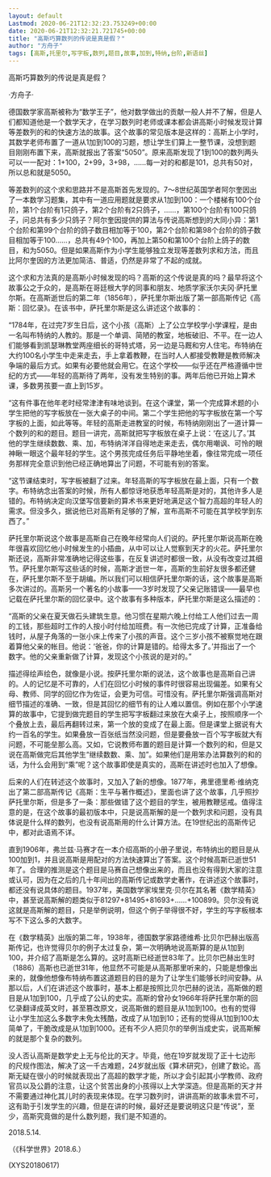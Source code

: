 ```yaml
---
layout: default
Lastmod: 2020-06-21T12:32:23.753249+00:00
date: 2020-06-21T12:32:21.721745+00:00
title: "高斯巧算数列的传说是真是假？"
author: "方舟子"
tags: [高斯,托里尔,写字板,数列,题目,故事,加到,特纳,台阶,新语丝]
---
```


高斯巧算数列的传说是真是假？

·方舟子·

德国数学家高斯被称为“数学王子”，他对数学做出的贡献一般人并不了解，但是人们都知道他是一个数学天才，在学习数列时老师或课本都会讲高斯小时候发现计算等差数列的和的快速方法的故事。这个故事的常见版本是这样的：高斯上小学时，其数学老师布置了一道从1加到100的习题，想让学生们算上一整节课，没想到题目刚刚布置下来，高斯就报出了答案“5050”。原来高斯发现了1到100的数列两头可以一一配对：1+100，2+99，3+98，……每一对的和都是101，总共有50对，所以总和就是5050。

等差数列的这个求和思路并不是高斯首先发现的。7～8世纪英国学者阿尔奎因出了一本数学习题集，其中有一道应用题就是要求从1加到100：一个楼梯有100个台阶，第1个台阶有1只鸽子，第2个台阶有2只鸽子，……，第100个台阶有100只鸽子，问总共有多少只鸽子？阿尔奎因提供的算法与传说高斯想到的大同小异：第1个台阶和第99个台阶的鸽子数目相加等于100，第2个台阶和第98个台阶的鸽子数目相加等于100……，总共有49个100，再加上第50和第100个台阶上鸽子的数目，和为5050。但是如果高斯作为小学生能够独立发现等差数列求和方法，而且比阿尔奎因的方法更加简洁、普适，仍然是非常了不起的成就。

这个求和方法真的是高斯小时候发现的吗？高斯的这个传说是真的吗？最早将这个故事公之于众的，是高斯在哥廷根大学的同事和朋友、地质学家沃尔夫冈·萨托里尔斯。在高斯逝世后的第二年（1856年），萨托里尔斯出版了第一部高斯传记《高斯：回忆录》。在该书中，萨托里尔斯是这么讲述这个故事的：

“1784年，在过完7岁生日后，这个小孩（高斯）上了公立学校学小学课程，是由一名叫布特纳的人教的。那是一个单调、简陋的教室，地板破旧、不平。在一边人们能够看到凯瑟琳教堂两座细长的哥特式塔，另一边是马厩和穷人住宅。布特纳在大约100名小学生中走来走去，手上拿着教鞭，在当时人人都接受教鞭是教师解决争端的最后方式。如果有必要他就会用它。在这个学校——似乎还在严格遵循中世纪的方式——年轻的高斯待了两年，没有发生特别的事。两年后他已开始上算术课，多数男孩要一直上到15岁。

“这有件事在他年老时经常津津有味地谈到。在这个课堂，第一个完成算术题的小学生把他的写字板放在一张大桌子的中间。第二个学生把他的写字板放在第一个写字板的上面，如此等等。年轻的高斯走进教室的时候，布特纳刚刚出了一道计算一个数列的和的题目。题目一讲完，高斯就把写字板放在桌子上说：‘在这儿了。’其他的学生继续数数、乘、加，布特纳洋洋自得地走来走去，偶尔用嘲讽、可怜的眼神瞅一眼这个最年轻的学生。这个男孩完成任务后平静地坐着，像往常完成一项任务那样完全意识到他已经正确地算出了问题，不可能有别的答案。

“这节课结束时，写字板被翻了过来。年轻高斯的写字板放在最上面，只有一个数字。布特纳念出答案的时候，所有人都惊讶地获悉年轻高斯是对的，其他许多人是错的。布特纳决定向汉堡写信要新的算术书来更好地满足这个智力高超的年轻人的需求。但没多久，据说他已对高斯有足够的了解，宣布高斯不可能在其学校学到东西了。”

萨托里尔斯说这个故事是高斯自己在晚年经常向人们说的。萨托里尔斯说高斯在晚年很喜欢回忆他小时候发生的小插曲，从中可以让人觉察到天才的火花。萨托里尔斯还说，高斯非常准确地记得这些事，在反复讲述时都很一致，从没有改变过其细节。萨托里尔斯写这些话的时候，高斯才逝世一年，高斯的生前好友很多都还健在，萨托里尔斯不至于胡编。所以我们可以相信萨托里尔斯的话，这个故事是高斯多次讲过的。高斯另一个著名的小故事——3岁时发现了父亲记账错误——最早也记载在萨托里尔斯的回忆录中。这个故事有多种版本，萨托里尔斯是这么描述的：

“高斯的父亲在夏天做石头建筑生意。他习惯在星期六晚上付给工人他们过去一周的工钱，那些超时工作的人按小时付给加班费。有一次他已完成了计算，正准备给钱时，从屋子角落的一张小床上传来了小孩的声音。这个三岁小孩不被察觉地在跟着算他父亲的帐目。他说：‘爸爸，你的计算是错的。给得太多了。’并指出了一个数字。他的父亲重新做了计算，发现这个小孩说的是对的。”

描述得绘声绘色，就像是小说。按萨托里尔斯的说法，这个故事也是高斯自己讲的。人的记忆是不可靠的，人们在回忆小时候的事件时很容易出现偏差。如果有父母、教师、同学的回忆作为佐证，会更为可信。可惜没有。萨托里尔斯强调高斯对细节描述的准确、一致，但是其回忆的细节有的让人难以置信。例如在那个小学速算的故事中，它提到做完题目的学生把写字板翻过来放在大桌子上，按照顺序一个个叠放上去，最后再翻转过来，第一个放的变成了在最上面。但是课堂上据说有大约一百名的学生。如果叠放一百张纸当然没问题，但是要叠放一百个写字板就大有问题，不可能垒那么高。又如，它说教师布置的题目是计算一个数列的和，但是又说在高斯做完后其他学生“继续数数、乘、加”。如果他们是用笨办法算数列的和的话，为什么会用到“乘”呢？这个故事即使是真实的，高斯在讲述时也加入了想像。

后来的人们在转述这个故事时，又加入了新的想像。1877年，弗里德里希·维纳克出了第二部高斯传记《高斯：生平与著作概述》，里面也讲了这个故事，几乎照抄萨托里尔斯，但是多了一条：那些做错了这个题目的学生，被用教鞭惩戒。值得注意的是，在这个故事的最初版本中，只是说高斯解的是一个数列求和问题，没有具体说是什么样的数列，也没有说高斯用的什么计算方法。在19世纪出的高斯传记中，都对此语焉不详。

直到1906年，弗兰兹·马赛才在一本介绍高斯的小册子里说，布特纳出的题目是从100加到1，并且说高斯是用配对的方法快速算出了答案。这个时候高斯已逝世51年了。合理的推测是这个题目是马赛自己想像出来的，而且也没有得到大家的注意或认可，因为在之后的几十年间出的高斯传记或数学史著作，在讲述这个故事时，都还没有说具体的题目。1937年，美国数学家埃里克·贝尔在其名著《数学精英》中，甚至说高斯解的题类似于81297+81495+81693+……+100899。贝尔没有说这就是高斯解的题目，只是举例说明，但这个例子举得很不好，学生的写字板根本写不下这么多的大数字。

在《数学精英》出版的第二年，1938年，德国数学家路德维希·比贝尔巴赫出版高斯传记，也许觉得贝尔的例子太过复杂，第一次明确地说高斯算的是从1加到100，并介绍了高斯是怎么算的。这时高斯已经逝世83年了。比贝尔巴赫出生时（1886）高斯也已逝世31年，他显然不可能是从高斯那里听来的，只能是想像出来的，就像他想像布特纳布置这道题目的目的是为了让学生们能够长时间安静。从那以后，人们在讲述这个故事时，基本上都是按照比贝尔巴赫的说法，高斯做的题目是从1加到100，几乎成了公认的史实。高斯的曾孙女1966年将萨托里尔斯的回忆录翻译成英文时，甚至篡改原文，说高斯做的题目是从1加到100。也有的觉得让小学生加这么多数字未免太残酷，改成了从1加到10；还有的觉得从1加到100太简单了，干脆改成是从1加到1000。还有不少人把贝尔的举例当成史实，说高斯解的就是那个复杂的数列。

没人否认高斯是数学史上无与伦比的天才。毕竟，他在19岁就发现了正十七边形的尺规作图法，解决了这一千古难题，24岁就出版《算术研究》，创建了数论。高斯无疑在很小的时候就表现出了高超的数学才能，所以才会引起其小学教师、政府官员以及公爵的注意，让这个贫苦出身的小孩得以上大学深造。但是高斯的天才并不需要通过神化其儿时的表现来体现。在学习数列时，讲讲高斯的故事未尝不可，这有助于引发学生的兴趣，但是在讲的时候，最好还是要说明这只是“传说”，至少，高斯究竟做的是什么数列题，我们是不知道的。

2018.5.14.

（《科学世界》2018.6.）

(XYS20180617)

